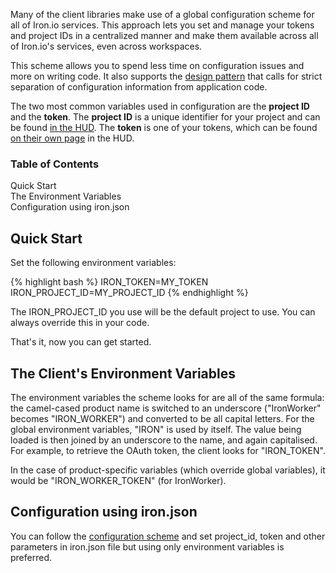 <p>Many of the client libraries make use of a global configuration scheme for all of Iron.io services. This approach lets you set and manage your tokens and project IDs in a centralized manner and make them available across all of Iron.io's services, even across workspaces.</p>

<p>This scheme allows you to spend less time on configuration issues and more on writing code. It also supports the <a href="http://www.12factor.net/config" title="The Twelve Factor App" target="_blank">design pattern</a> that calls for strict separation of configuration information from application code.</p>

<p>The two most common variables used in configuration are the <strong>project ID</strong> and the <strong>token</strong>. The <strong>project ID</strong> is a unique identifier for your project and can be found <a href="https://hud-e.iron.io">in the HUD</a>. The <strong>token</strong> is one of your tokens, which can be found <a href="https://hud-e.iron.io/tokens">on their own page</a> in the HUD.</p>

<section id="toc">
  <h3>Table of Contents</h3>
  <ul>
    <li><a href="#quick_start">Quick Start</a></li>
    <li><a href="#the_environment_variables">The Environment Variables</a></li>
    <li><a href="#using_iron_json">Configuration using iron.json</a></li>
  </ul>
</section>



<h2 id="quick_start">Quick Start</h2>

<p>Set the following environment variables:</p>

{% highlight bash %}
IRON_TOKEN=MY_TOKEN
IRON_PROJECT_ID=MY_PROJECT_ID
{% endhighlight %}

<p>The <span class="fixed-width">IRON_PROJECT_ID</span> you use will be the default project to use. You can always override this in your code.</p>
<p>That's it, now you can get started.</p>

<h2 id="the_environment_variables">The Client's Environment Variables</h2>

<p>The environment variables the scheme looks for are all of the same formula: the camel-cased product name is switched to an underscore ("IronWorker" becomes "IRON_WORKER") and converted to be all capital letters. For the global environment variables, "IRON" is used by itself. The value being loaded is then joined by an underscore to the name, and again capitalised. For example, to retrieve the OAuth token, the client looks for "IRON_TOKEN".</p>

<p>In the case of product-specific variables (which override global variables), it would be "IRON_WORKER_TOKEN" (for IronWorker).</p>

<h2 id="using_iron_json">Configuration using iron.json</h2>

You can follow the <a href="/worker/reference/configuration-iron-json/index.html">configuration scheme</a> and set project_id, token and other parameters in iron.json file but using only environment variables is preferred.
